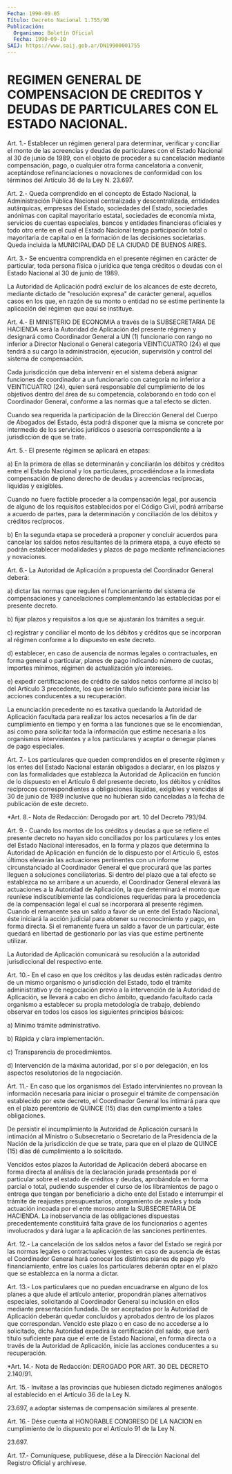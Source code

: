 ```yaml
---
Fecha: 1990-09-05
Título: Decreto Nacional 1.755/90
Publicación:
  Organismo: Boletín Oficial
  Fecha: 1990-09-10
SAIJ: https://www.saij.gob.ar/DN19900001755
---
```

# REGIMEN GENERAL DE COMPENSACION DE CREDITOS Y DEUDAS DE PARTICULARES CON EL ESTADO NACIONAL.

<a id="1"></a>
Art.  1.-  Establecer  un  régimen  general  para  determinar, verificar  y  conciliar  el  monto  de  las acreencias y deudas  de particulares con el Estado Nacional al 30  de junio de 1989, con el objeto de proceder a su cancelación mediante  compensación, pago, o cualquier    otra    forma  cancelatoria  a  convenir,  aceptándose refinanciaciones o novaciones  de  conformidad con los términos del Artículo 36 de la Ley N. 23.697.

<a id="2"></a>
Art.  2.- Queda comprendido en el concepto de Estado Nacional, la Administración  Pública Nacional centralizada y descentralizada, entidades autárquicas,  empresas del Estado, sociedades del Estado, sociedades anónimas con capital  mayoritario estatal, sociedades de economía  mixta,  servicios  de  cuentas    especiales,   bancos  y entidades  financieras  oficiales  y  todo otro ente en el cual  el Estado Nacional tenga participación total  o mayoritaria de capital o en la formación de las decisiones societarias.  Queda incluida la MUNICIPALIDAD DE LA CIUDAD DE BUENOS AIRES.

<a id="3"></a>
Art.  3.-  Se  encuentra comprendida en el presente régimen en carácter de particular,  toda  persona  física o jurídica que tenga créditos o deudas con el Estado Nacional  al  30  de junio de 1989.

La  Autoridad de Aplicación podrá excluir de los alcances  de  este decreto,  mediante  dictado  de  "resolución  expresa"  de carácter general, aquellos casos en los que, en razón de su monto  o entidad no  se  estime  pertinente  la  aplicación del régimen que aquí  se instituye.

<a id="4"></a>
Art. 4.- El MINISTERIO DE ECONOMIA a través de la SUBSECRETARIA DE HACIENDA  será la Autoridad de Aplicación del presente régimen y designará como  Coordinador  General a UN (1) funcionario con rango no inferior a Director Nacional  o  General  categoría VEINTICUATRO (24)  el  que  tendrá  a  su  cargo  la administración,  ejecución, supervisión y control del sistema de compensación.

Cada jurisdicción que deba intervenir  en el sistema deberá asignar funciones  de  coordinador  a  un  funcionario   con  categoría  no inferior    a  VEINTICUATRO  (24),  quien  será  responsable    del cumplimiento  de  los  objetivos dentro del área de su competencia, colaborando en todo con  el  Coordinador  General,  conforme  a las normas que a tal efecto se dicten.

Cuando  sea  requerida la participación de la Dirección General del Cuerpo de Abogados  del Estado, ésta podrá disponer que la misma se concrete por intermedio  de  los  servicios  jurídicos  o  asesoría correspondiente a la jurisdicción de que se trate.

<a id="5"></a>
Art.  5.-  El  presente  régimen  se  aplicará en etapas:

a)  En  la  primera  de  ellas  se determinarán y  conciliarán  los débitos y créditos entre el Estado  Nacional  y  los  particulares, procediéndose  a  la  inmediata  compensación  de pleno derecho  de deudas  y  acreencias  recíprocas,  líquidas  y  exigibles.

Cuando  no  fuere  factible  proceder  a la compensación legal, por ausencia  de alguno de los requisitos establecidos  por  el  Código Civil, podrá  arribarse  a acuerdo de partes, para la determinación y  conciliación  de  los  débitos    y  créditos  recíprocos.

b) En la segunda etapa se procederá a  proponer y concluir acuerdos para cancelar los saldos netos resultantes  de  la primera etapa, a cuyo  efecto  se  podrán  establecer modalidades y plazos  de  pago mediante refinanciaciones y novaciones.

<a id="6"></a>
Art. 6.- La Autoridad de Aplicación a propuesta del Coordinador General deberá:

a) dictar  las  normas que regulen el funcionamiento del sistema de compensaciones y  cancelaciones complementando las establecidas por el presente decreto.

b) fijar plazos y requisitos  a los que se ajustarán los trámites a seguir.

c) registrar y conciliar el monto  de los débitos y créditos que se incorporan al régimen conforme a lo  dispuesto en este decreto.

d) establecer, en caso de ausencia de normas legales o contractuales,  en  forma  general  o particular,  planes  de  pago indicando  número  de  cuotas,  importes    mínimos,    régimen  de actualización y/o intereses.

e)  expedir certificaciones de crédito de saldos netos conforme  al inciso   b)  del  Artículo  3  precedente,  los  que  serán  título suficiente para iniciar las acciones conducentes a su recuperación.

La enunciación  precedente  no es taxativa quedando la Autoridad de Aplicación facultada para realizar  los  actos  necesarios a fin de dar  cumplimiento en tiempo y en forma a las funciones  que  se  le encomiendan,  así  como  para  solicitar  toda  la  información que estime   necesaria  a  los  organismos  intervinientes  y  a    los particulares  y  aceptar  o  denegar  planes  de  pago  especiales.

<a id="7"></a>
Art.  7.-  Los  particulares  que  queden  comprendidos  en el presente  régimen y los entes del Estado Nacional estarán obligados a declarar,  en los plazos y con las formalidades que establezca la Autoridad de Aplicación  en  función de lo dispuesto en el Artículo 6  del  presente  decreto,  los  débitos    y  créditos  recíprocos correspondientes a obligaciones líquidas, exigibles  y  vencidas al 30 de junio de 1989 inclusive que no hubieran sido canceladas  a la fecha de publicación de este decreto.

<a id="8"></a>
*Art.  8.-  Nota de Redacción: Derogado por art. 10 del Decreto 793/94.

<a id="9"></a>
Art.  9.-  Cuando los montos de los créditos y deudas a que se refiere el presente  decreto  no  hayan  sido  conciliados  por los particulares  y  los  entes del Estado Nacional interesados, en  la forma y plazos que determina  la Autoridad de Aplicación en función de  lo dispuesto por el Artículo  6,  estos  últimos  elevarán  las actuaciones    pertinentes    con  un  informe  circunstanciado  al Coordinador  General el que procurará  que  las  partes  lleguen  a soluciones conciliatorias.  Si dentro del plazo que a tal efecto se establezca  no se arribare a un  acuerdo,  el  Coordinador  General elevará las actuaciones  a  la  Autoridad  de  Aplicación,  la  que determinará el monto que reuniese indiscutiblemente las condiciones  requeridas  para  la  procedencia  de  la compensación legal  el  cual  se  incorporará  al  presente  régimen. Cuando  el remanente  sea  un  saldo  a favor de un ente del Estado  Nacional, éste iniciará la acción judicial  para  obtener su reconocimiento y pago, en forma directa. Si el remanente fuera  un  saldo a favor de un  particular,  éste  quedará en libertad de gestionarlo  por  las vías que estime pertinente utilizar.

La Autoridad de Aplicación  comunicará su resolución a la autoridad jurisdiccional del respectivo ente.

<a id="10"></a>
Art.  10.-  En  el caso en que los créditos y las deudas estén radicadas dentro de un  mismo  organismo o jurisdicción del Estado, todo  el  trámite  administrativo y  de  negociación  previo  a  la intervención de la Autoridad  de  Aplicación,  se llevará a cabo en dicho  ámbito, quedando facultado cada organismo  a  establecer  su propia metodología  de  trabajo,  debiendo  observar  en  todos los casos los siguientes principios básicos:

a) Mínimo trámite administrativo.

b) Rápida y clara implementación.

c) Transparencia de procedimientos.

d)  Intervención  de  la máxima autoridad, por sí o por delegación, en los aspectos resolutorios de la negociación.

<a id="11"></a>
Art. 11.- En caso que los organismos del Estado intervinientes no provean  la  información  necesaria  para iniciar o proseguir el trámite  de  compensación  establecido  por  este    decreto,    el Coordinador  General  los  intimará para que en el plazo perentorio de QUINCE (15) días den cumplimiento  a  tales  obligaciones.

De  persistir  el incumplimiento la Autoridad de Aplicación cursará la intimación al  Ministro  o  Subsecretario  o  Secretario  de  la Presidencia  de  la Nación de la jurisdicción de que se trate, para que  en  el  plazo  de  QUINCE  (15)  días  dé  cumplimiento  a  lo solicitado.

Vencidos estos plazos  la  Autoridad  de Aplicación deberá abocarse en  forma directa al análisis de la declaración  jurada  presentada por el particular sobre el estado de créditos y deudas, aprobándola  en  forma parcial o total, pudiendo suspender el curso de los libramientos  de  pago o entrega que tengan por beneficiario a  dicho ente del Estado e  interrumpir  el  trámite  de  reajustes presupuestarios,  otorgamiento  de  avales y toda actuación incoada por  el  ente  moroso  ante  la  SUBSECRETARIA    DE  HACIENDA.  La inobservancia    de  las  obligaciones  dispuestas  precedentemente constituirá falta  grave de los funcionarios o agentes involucrados y  dará  lugar  a  la  aplicación  de  las  sanciones  pertinentes.

<a id="12"></a>
Art. 12.- La cancelación de los saldos netos a favor del Estado se regirá  por las normas legales o contractuales vigentes: en caso de ausencia  de  éstas  el  Coordinador  General  hará  conocer los distintos  planes de pago y/o financiamiento, entre los cuales  los particulares  deberán  optar  en  el  plazo que se establezca en la norma a dictar.

<a id="13"></a>
Art. 13.- Los particulares que no puedan encuadrarse en alguno de los  planes  a que alude el artículo anterior, propondrán planes alternativos especiales,  solicitando  al  Coordinador  General  su inclusión  en ellos mediante presentación fundada. De ser aceptados por  la  Autoridad   de  Aplicación  deberán  quedar  concluidos  y aprobados  dentro de los  plazos  que  correspondan.  Vencido  este plazo o en caso  de  no  accederse a lo solicitado, dicha Autoridad expedirá la certificación  del  saldo,  que  será título suficiente para que el ente de Estado Nacional, en forma  directa  o  a través de  la  Autoridad de Aplicación, inicie las acciones conducentes  a su recuperación.

<a id="14"></a>
*Art. 14.- Nota de Redacción: DEROGADO POR ART. 30 DEL DECRETO 2.140/91.

<a id="15"></a>
Art.  15.-  Invítase  a  las  provincias  que hubiesen dictado regímenes análogos al establecido en el Artículo  36  de  la Ley N.

23.697,  a  adoptar sistemas de compensación similares al presente.

<a id="16"></a>
Art.  16.-  Dése  cuenta al HONORABLE CONGRESO DE LA NACION en cumplimiento de lo dispuesto  por  el  Artículo  91 de la Ley N.

23.697.

<a id="17"></a>
Art. 17.- Comuníquese, publíquese, dése a la Dirección Nacional del Registro Oficial y archívese.